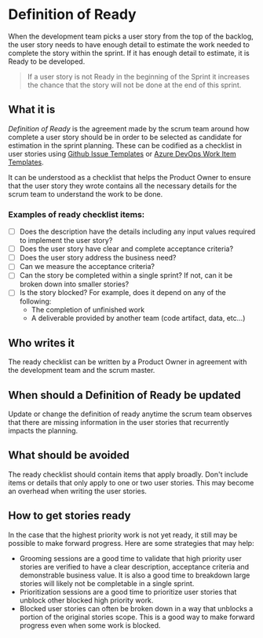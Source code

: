 # Definition of Ready

When the development team picks a user story from the top of the backlog, the user story needs to have enough detail to estimate the work needed to complete the story within the sprint. If it has enough detail to estimate, it is Ready to be developed.

> If a user story is not Ready in the beginning of the Sprint it increases the chance that the story will not be done at the end of this sprint.

## What it is

*Definition of Ready* is the agreement made by the scrum team around how complete a user story should be in order to be selected as candidate for estimation in the sprint planning. These can be codified as a checklist in user stories using [Github Issue Templates](https://help.github.com/en/github/building-a-strong-community/configuring-issue-templates-for-your-repository) or [Azure DevOps Work Item Templates](https://docs.microsoft.com/en-us/azure/devops/boards/backlogs/work-item-template?view=azure-devops&tabs=browser).

It can be understood as a checklist that helps the Product Owner to ensure that the user story they wrote contains all the necessary details for the scrum team to understand the work to be done.

### Examples of ready checklist items:

* [ ] Does the description have the details including any input values required to implement the user story?
* [ ] Does the user story have clear and complete acceptance criteria?
* [ ] Does the user story address the business need?
* [ ] Can we measure the acceptance criteria?
* [ ] Can the story be completed within a single sprint? If not, can it be broken down into smaller stories?
* [ ] Is the story blocked? For example, does it depend on any of the following:
  * The completion of unfinished work
  * A deliverable provided by another team (code artifact, data, etc...)

## Who writes it

The ready checklist can be written by a Product Owner in agreement with the development team and the scrum master.

## When should a Definition of Ready be updated

Update or change the definition of ready anytime the scrum team observes that there are missing information in the user stories that recurrently impacts the planning.

## What should be avoided

The ready checklist should contain items that apply broadly. Don't include items or details that only apply to one or two user stories. This may become an overhead when writing the user stories.

## How to get stories ready

In the case that the highest priority work is not yet ready, it still may be possible to make forward progress. Here are some strategies that may help:

* Grooming sessions are a good time to validate that high priority user stories are verified to have a clear description, acceptance criteria and demonstrable business value. It is also a good time to breakdown large stories will likely not be completable in a single sprint.
* Prioritization sessions are a good time to prioritize user stories that unblock other blocked high priority work.
* Blocked user stories can often be broken down in a way that unblocks a portion of the original stories scope. This is a good way to make forward progress even when some work is blocked.
